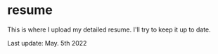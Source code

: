 # resume
This is where I upload my detailed resume. I'll try to keep it up to date.

Last update: May. 5th 2022
